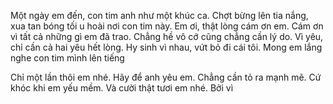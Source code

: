 Một ngày em đến, con tim anh như một khúc ca.
Chợt bừng lên tia nắng, xua tan bóng tối u hoài nơi con tim này. Em ơi, thật lòng cám ơn em. Cám ơn vì tất cả những gì em đã trao.
Chẳng hề vô cớ cũng chẳng cần lý do. Vì yêu, chỉ cần cả hai yêu hết lòng.
Hy sinh vì nhau, vứt bỏ đi cái tôi. Mong em lắng nghe con tim mình lên tiếng

Chỉ một lần thôi em nhé. Hãy để anh yêu em. Chẳng cần tỏ ra mạnh mẽ. Cứ khóc khi em yếu mềm. Và cười thật tươi em nhé. Bởi vì